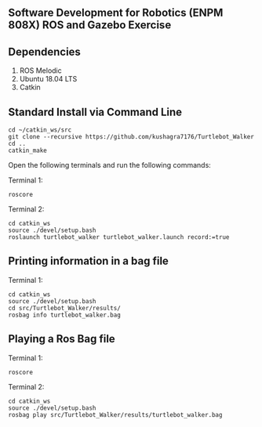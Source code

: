 ## Software Development for Robotics (ENPM 808X) ROS and Gazebo Exercise

## Dependencies 
 1. ROS Melodic
 2. Ubuntu 18.04 LTS
 3. Catkin

## Standard Install via Command Line

```
cd ~/catkin_ws/src
git clone --recursive https://github.com/kushagra7176/Turtlebot_Walker
cd ..
catkin_make
```
Open the following terminals and run the following commands:

Terminal 1:
```
roscore
```
Terminal 2:
```
cd catkin_ws
source ./devel/setup.bash
roslaunch turtlebot_walker turtlebot_walker.launch record:=true
```
## Printing information in a bag file
Terminal 1:
```
cd catkin_ws
source ./devel/setup.bash
cd src/Turtlebot_Walker/results/
rosbag info turtlebot_walker.bag
```
## Playing a Ros Bag file
Terminal 1:
```
roscore
```
Terminal 2:
```
cd catkin_ws
source ./devel/setup.bash
rosbag play src/Turtlebot_Walker/results/turtlebot_walker.bag
```


